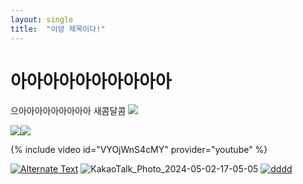 ```yaml
---
layout: single
title:  "이얌 제목이다!"
---
```


# 아아아아아아아아아아
으아아아아아아아아아
새콤달콤
[![](https://markdown-videos-api.jorgenkh.no/youtube/dQw4w9WgXcQ)](https://youtu.be/dQw4w9WgXcQ)


[![](https://github.com/jisoo1738/jisoo1738.github.io/assets/67730355/57a4a3f2-a80e-4364-8fd8-a6d377de1aed)](https://github.com/jisoo1738/jisoo1738.github.io/assets/67730355/57a4a3f2-a80e-4364-8fd8-a6d377de1aed)[![](https://github.com/jisoo1738/jisoo1738.github.io/assets/67730355/57a4a3f2-a80e-4364-8fd8-a6d377de1aed)](https://github.com/jisoo1738/jisoo1738.github.io/assets/67730355/57a4a3f2-a80e-4364-8fd8-a6d377de1aed)

{% include video id="VYOjWnS4cMY" provider="youtube" %}

[![Alternate Text]({https://github.com/jisoo1738/jisoo1738.github.io/assets/67730355/515e1945-7d8b-448f-819d-9e7bbe1a8af2})]({https://github.com/jisoo1738/jisoo1738.github.io/assets/67730355/17d3878b-6df4-48f4-ab88-96c512245092} "Link Title")
![KakaoTalk_Photo_2024-05-02-17-05-05](https://github.com/jisoo1738/jisoo1738.github.io/assets/67730355/515e1945-7d8b-448f-819d-9e7bbe1a8af2)
[![dddd](https://res.cloudinary.com/marcomontalbano/image/upload/v1714637292/video_to_markdown/images/youtube--D9CLhQdLp8w-c05b58ac6eb4c4700831b2b3070cd403.jpg)](https://youtu.be/D9CLhQdLp8w?si=gV3-DA4aw8EsR6yH "dddd")
